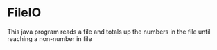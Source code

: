 # FileIO
This java program reads a file and totals up the numbers in the file until reaching a non-number in file
